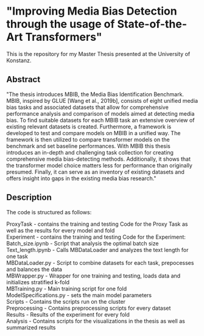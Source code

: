 # "Improving Media Bias Detection through the usage of State-of-the-Art Transformers"

This is the repository for my Master Thesis presented at the University of Konstanz. 

## Abstract

"The thesis introduces MBIB, the Media Bias Identification Benchmark. MBIB, inspired
by GLUE [Wang et al., 2019b], consists of eight unified media bias tasks and
associated datasets that allow for comprehensive performance analysis and comparison
of models aimed at detecting media bias. To find suitable datasets for each MBIB
task an extensive overview of existing relevant datasets is created. Furthermore, a
framework is developed to test and compare models on MBIB in a unified way. The
framework is then utilized to compare transformer models on the benchmark and
set baseline performances. With MBIB this thesis introduces an in-depth and challenging
task collection for creating comprehensive media bias-detecting methods.
Additionally, it shows that the transformer model choice matters less for performance
than originally presumed. Finally, it can serve as an inventory of existing
datasets and offers insight into gaps in the existing media bias research."


## Description

The code is structured as follows:

ProxyTask - contains the training and testing Code for the Proxy Task as well as the results for every model and fold  
Experiment - contains the training and testing Code for the Experiment:  
	  	Batch_size.ipynb - Script that analysis the optimal batch size  
	  	Text_length.ipynb - Calls MBDataLoader and analyzes the text length for one task  
		MBDataLoader.py - Script to combine datasets for each task, prepocesses and balances the data  
	  	MBWrapper.py - Wrapper for one training and testing, loads data and initializes stratified k-fold  
		MBTraining.py - Main training script for one fold  
	  	ModelSpecifications.py - sets the main model parameters  
	   	Scripts - Contains the scripts run on the cluster  
Preprocessing - Contains preprocessing scripts for every dataset  
Results - Results of the experiment for every fold   
Analysis - Contains scripts for the visualizations in the thesis as well as summarized results  



